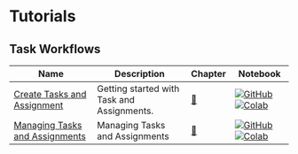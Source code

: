 # Tutorials

## Task Workflows
| Name | Description | Chapter | Notebook |
| --- | --- | --- | --- |
| [Create Tasks and Assignment](task_workflows/create_a_task/chapter.md) | Getting started with Task and Assignments. | [:book:](tutorials/task_workflows/create_a_task/chapter.md) | [![GitHub](https://badgen.net/badge/icon/github?icon=github&label)](tutorials/task_workflows/create_a_task/chapter.ipynb) [![Colab](https://colab.research.google.com/assets/colab-badge.svg)](tutorials/task_workflows/create_a_task/chapter.ipynb) |
| [Managing Tasks and Assignments](task_workflows/redistributing_and_reassigning_a_task/chapter.md) | Managing Tasks and Assignments | [:book:](tutorials/task_workflows/redistributing_and_reassigning_a_task/chapter.md) | [![GitHub](https://badgen.net/badge/icon/github?icon=github&label)](tutorials/task_workflows/redistributing_and_reassigning_a_task/chapter.ipynb) [![Colab](https://colab.research.google.com/assets/colab-badge.svg)](tutorials/task_workflows/redistributing_and_reassigning_a_task/chapter.ipynb) |